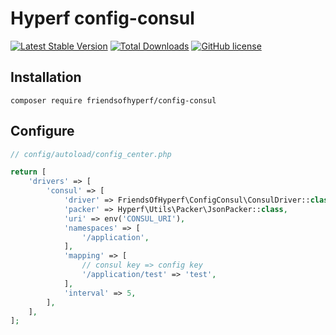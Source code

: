 # Hyperf config-consul

[![Latest Stable Version](https://poser.pugx.org/friendsofhyperf/config-consul/version.png)](https://packagist.org/packages/friendsofhyperf/config-consul)
[![Total Downloads](https://poser.pugx.org/friendsofhyperf/config-consul/d/total.png)](https://packagist.org/packages/friendsofhyperf/config-consul)
[![GitHub license](https://img.shields.io/github/license/friendsofhyperf/config-consul)](https://github.com/friendsofhyperf/config-consul)

## Installation

~~~base
composer require friendsofhyperf/config-consul
~~~

## Configure

~~~php
// config/autoload/config_center.php

return [
    'drivers' => [
        'consul' => [
            'driver' => FriendsOfHyperf\ConfigConsul\ConsulDriver::class,
            'packer' => Hyperf\Utils\Packer\JsonPacker::class,
            'uri' => env('CONSUL_URI'),
            'namespaces' => [
                '/application',
            ],
            'mapping' => [
                // consul key => config key
                '/application/test' => 'test',
            ],
            'interval' => 5,
        ],
    ],
];
~~~
